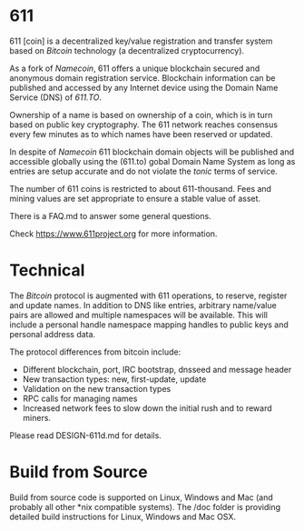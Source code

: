 611
===================

611 [coin] is a decentralized key/value registration and transfer system based on *Bitcoin* technology (a decentralized cryptocurrency).

As a fork of *Namecoin*, 611 offers a unique blockchain secured and anonymous domain registration service. Blockchain information can be published and accessed by any Internet device using the Domain Name Service (DNS) of *611.TO*.

Ownership of a name is based on ownership of a coin, which is in turn based on public key cryptography. The 611 network reaches consensus every few minutes as to which names have been reserved or updated.

In despite of *Namecoin* 611 blockchain domain objects will be published and accessible globally using the (611.to) gobal Domain Name System as long as entries are setup accurate and do not violate the *tonic* terms of service.

The number of 611 coins is restricted to about 611-thousand. Fees and mining values are set appropriate to ensure a stable value of asset.

There is a FAQ.md to answer some general questions.

Check https://www.611project.org for more information.


Technical
=====================

The *Bitcoin* protocol is augmented with 611 operations, to reserve, register and update names. In addition to DNS like entries, arbitrary name/value pairs are allowed and multiple namespaces will be available. This will include a personal handle namespace mapping handles to public keys and personal address data.

The protocol differences from bitcoin include:

* Different blockchain, port, IRC bootstrap, dnsseed and message header
* New transaction types: new, first-update, update
* Validation on the new transaction types
* RPC calls for managing names
* Increased network fees to slow down the initial rush and to reward miners.

Please read DESIGN-611d.md for details.


Build from Source
======================

Build from source code is supported on Linux, Windows and Mac (and probably all other \*nix compatible systems).
The /doc folder is providing detailed build instructions for Linux, Windows and Mac OSX. 
